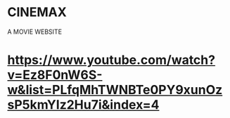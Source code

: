 # CINEMAX
A MOVIE WEBSITE 
# https://www.youtube.com/watch?v=Ez8F0nW6S-w&list=PLfqMhTWNBTe0PY9xunOzsP5kmYIz2Hu7i&index=4
